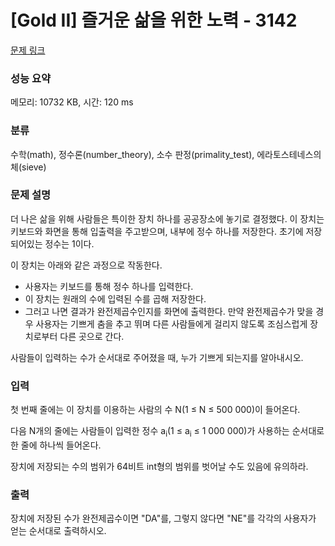 # [Gold II] 즐거운 삶을 위한 노력 - 3142 

[문제 링크](https://www.acmicpc.net/problem/3142) 

### 성능 요약

메모리: 10732 KB, 시간: 120 ms

### 분류

수학(math), 정수론(number_theory), 소수 판정(primality_test), 에라토스테네스의 체(sieve)

### 문제 설명

<p>더 나은 삶을 위해 사람들은 특이한 장치 하나를 공공장소에 놓기로 결정했다. 이 장치는 키보드와 화면을 통해 입출력을 주고받으며, 내부에 정수 하나를 저장한다. 초기에 저장되어있는 정수는 1이다.</p>

<p>이 장치는 아래와 같은 과정으로 작동한다.</p>

<ul>
	<li>사용자는 키보드를 통해 정수 하나를 입력한다.</li>
	<li>이 장치는 원래의 수에 입력된 수를 곱해 저장한다.</li>
	<li>그러고 나면 결과가 완전제곱수인지를 화면에 출력한다. 만약 완전제곱수가 맞을 경우 사용자는 기쁘게 춤을 추고 뛰며 다른 사람들에게 걸리지 않도록 조심스럽게 장치로부터 다른 곳으로 간다.</li>
</ul>

<p>사람들이 입력하는 수가 순서대로 주어졌을 때, 누가 기쁘게 되는지를 알아내시오.</p>

### 입력 

 <p>첫 번째 줄에는 이 장치를 이용하는 사람의 수 N(1 ≤ N ≤ 500 000)이 들어온다.</p>

<p>다음 N개의 줄에는 사람들이 입력한 정수 a<sub>i</sub>(1 ≤ a<sub>i</sub> ≤ 1 000 000)가 사용하는 순서대로 한 줄에 하나씩 들어온다.</p>

<p>장치에 저장되는 수의 범위가 64비트 int형의 범위를 벗어날 수도 있음에 유의하라.</p>

### 출력 

 <p>장치에 저장된 수가 완전제곱수이면 "DA"를, 그렇지 않다면 "NE"를 각각의 사용자가 얻는 순서대로 출력하시오.</p>

